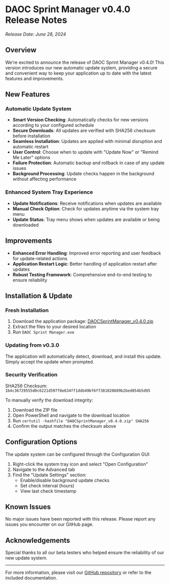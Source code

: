 # DAOC Sprint Manager v0.4.0 Release Notes

*Release Date: June 28, 2024*

## Overview

We're excited to announce the release of DAOC Sprint Manager v0.4.0! This version introduces our new automatic update system, providing a secure and convenient way to keep your application up to date with the latest features and improvements.

## New Features

### Automatic Update System
- **Smart Version Checking**: Automatically checks for new versions according to your configured schedule
- **Secure Downloads**: All updates are verified with SHA256 checksum before installation
- **Seamless Installation**: Updates are applied with minimal disruption and automatic restart
- **User Control**: Choose when to update with "Update Now" or "Remind Me Later" options
- **Failure Protection**: Automatic backup and rollback in case of any update issues
- **Background Processing**: Update checks happen in the background without affecting performance

### Enhanced System Tray Experience
- **Update Notifications**: Receive notifications when updates are available
- **Manual Check Option**: Check for updates anytime via the system tray menu
- **Update Status**: Tray menu shows when updates are available or being downloaded

## Improvements

- **Enhanced Error Handling**: Improved error reporting and user feedback for update-related actions
- **Application Restart Logic**: Better handling of application restart after updates
- **Robust Testing Framework**: Comprehensive end-to-end testing to ensure reliability

## Installation & Update

### Fresh Installation
1. Download the application package: [DAOCSprintManager_v0.4.0.zip](https://github.com/Aycrith/DAOCSprintManager/releases/download/v0.4.0/DAOCSprintManager_v0.4.0.zip)
2. Extract the files to your desired location
3. Run `DAOC Sprint Manager.exe`

### Updating from v0.3.0
The application will automatically detect, download, and install this update. Simply accept the update when prompted.

### Security Verification
SHA256 Checksum: `1b4c36729555d0c6221d597f8e634ff1ddb49bf6ff381020689b2bed054b5d95`

To manually verify the download integrity:
1. Download the ZIP file
2. Open PowerShell and navigate to the download location
3. Run `certutil -hashfile "DAOCSprintManager_v0.4.0.zip" SHA256`
4. Confirm the output matches the checksum above

## Configuration Options

The update system can be configured through the Configuration GUI:
1. Right-click the system tray icon and select "Open Configuration"
2. Navigate to the Advanced tab
3. Find the "Update Settings" section:
   - Enable/disable background update checks
   - Set check interval (hours)
   - View last check timestamp

## Known Issues

No major issues have been reported with this release. Please report any issues you encounter on our GitHub page.

## Acknowledgements

Special thanks to all our beta testers who helped ensure the reliability of our new update system.

---

For more information, please visit our [GitHub repository](https://github.com/Aycrith/DAOCSprintManager) or refer to the included documentation. 